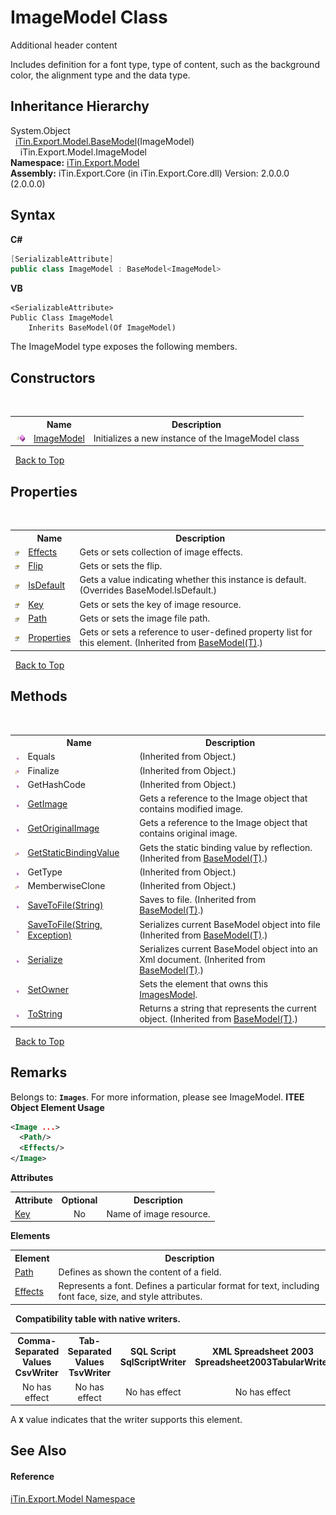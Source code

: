 # ImageModel Class
Additional header content 

Includes definition for a font type, type of content, such as the background color, the alignment type and the data type.


## Inheritance Hierarchy
System.Object<br />&nbsp;&nbsp;<a href="T_iTin_Export_Model_BaseModel_1">iTin.Export.Model.BaseModel</a>(ImageModel)<br />&nbsp;&nbsp;&nbsp;&nbsp;iTin.Export.Model.ImageModel<br />
**Namespace:**&nbsp;<a href="N_iTin_Export_Model">iTin.Export.Model</a><br />**Assembly:**&nbsp;iTin.Export.Core (in iTin.Export.Core.dll) Version: 2.0.0.0 (2.0.0.0)

## Syntax

**C#**<br />
``` C#
[SerializableAttribute]
public class ImageModel : BaseModel<ImageModel>
```

**VB**<br />
``` VB
<SerializableAttribute>
Public Class ImageModel
	Inherits BaseModel(Of ImageModel)
```

The ImageModel type exposes the following members.


## Constructors
&nbsp;<table><tr><th></th><th>Name</th><th>Description</th></tr><tr><td>![Public method](media/pubmethod.gif "Public method")</td><td><a href="M_iTin_Export_Model_ImageModel__ctor">ImageModel</a></td><td>
Initializes a new instance of the ImageModel class</td></tr></table>&nbsp;
<a href="#imagemodel-class">Back to Top</a>

## Properties
&nbsp;<table><tr><th></th><th>Name</th><th>Description</th></tr><tr><td>![Public property](media/pubproperty.gif "Public property")</td><td><a href="P_iTin_Export_Model_ImageModel_Effects">Effects</a></td><td>
Gets or sets collection of image effects.</td></tr><tr><td>![Public property](media/pubproperty.gif "Public property")</td><td><a href="P_iTin_Export_Model_ImageModel_Flip">Flip</a></td><td>
Gets or sets the flip.</td></tr><tr><td>![Public property](media/pubproperty.gif "Public property")</td><td><a href="P_iTin_Export_Model_ImageModel_IsDefault">IsDefault</a></td><td>
Gets a value indicating whether this instance is default.
 (Overrides BaseModel.IsDefault.)</td></tr><tr><td>![Public property](media/pubproperty.gif "Public property")</td><td><a href="P_iTin_Export_Model_ImageModel_Key">Key</a></td><td>
Gets or sets the key of image resource.</td></tr><tr><td>![Public property](media/pubproperty.gif "Public property")</td><td><a href="P_iTin_Export_Model_ImageModel_Path">Path</a></td><td>
Gets or sets the image file path.</td></tr><tr><td>![Public property](media/pubproperty.gif "Public property")</td><td><a href="P_iTin_Export_Model_BaseModel_1_Properties">Properties</a></td><td>
Gets or sets a reference to user-defined property list for this element.
 (Inherited from <a href="T_iTin_Export_Model_BaseModel_1">BaseModel(T)</a>.)</td></tr></table>&nbsp;
<a href="#imagemodel-class">Back to Top</a>

## Methods
&nbsp;<table><tr><th></th><th>Name</th><th>Description</th></tr><tr><td>![Public method](media/pubmethod.gif "Public method")</td><td>Equals</td><td> (Inherited from Object.)</td></tr><tr><td>![Protected method](media/protmethod.gif "Protected method")</td><td>Finalize</td><td> (Inherited from Object.)</td></tr><tr><td>![Public method](media/pubmethod.gif "Public method")</td><td>GetHashCode</td><td> (Inherited from Object.)</td></tr><tr><td>![Public method](media/pubmethod.gif "Public method")</td><td><a href="M_iTin_Export_Model_ImageModel_GetImage">GetImage</a></td><td>
Gets a reference to the Image object that contains modified image.</td></tr><tr><td>![Public method](media/pubmethod.gif "Public method")</td><td><a href="M_iTin_Export_Model_ImageModel_GetOriginalImage">GetOriginalImage</a></td><td>
Gets a reference to the Image object that contains original image.</td></tr><tr><td>![Protected method](media/protmethod.gif "Protected method")</td><td><a href="M_iTin_Export_Model_BaseModel_1_GetStaticBindingValue">GetStaticBindingValue</a></td><td>
Gets the static binding value by reflection.
 (Inherited from <a href="T_iTin_Export_Model_BaseModel_1">BaseModel(T)</a>.)</td></tr><tr><td>![Public method](media/pubmethod.gif "Public method")</td><td>GetType</td><td> (Inherited from Object.)</td></tr><tr><td>![Protected method](media/protmethod.gif "Protected method")</td><td>MemberwiseClone</td><td> (Inherited from Object.)</td></tr><tr><td>![Public method](media/pubmethod.gif "Public method")</td><td><a href="M_iTin_Export_Model_BaseModel_1_SaveToFile">SaveToFile(String)</a></td><td>
Saves to file.
 (Inherited from <a href="T_iTin_Export_Model_BaseModel_1">BaseModel(T)</a>.)</td></tr><tr><td>![Public method](media/pubmethod.gif "Public method")</td><td><a href="M_iTin_Export_Model_BaseModel_1_SaveToFile_1">SaveToFile(String, Exception)</a></td><td>
Serializes current BaseModel object into file
 (Inherited from <a href="T_iTin_Export_Model_BaseModel_1">BaseModel(T)</a>.)</td></tr><tr><td>![Public method](media/pubmethod.gif "Public method")</td><td><a href="M_iTin_Export_Model_BaseModel_1_Serialize">Serialize</a></td><td>
Serializes current BaseModel object into an Xml document.
 (Inherited from <a href="T_iTin_Export_Model_BaseModel_1">BaseModel(T)</a>.)</td></tr><tr><td>![Public method](media/pubmethod.gif "Public method")</td><td><a href="M_iTin_Export_Model_ImageModel_SetOwner">SetOwner</a></td><td>
Sets the element that owns this <a href="T_iTin_Export_Model_ImagesModel">ImagesModel</a>.</td></tr><tr><td>![Public method](media/pubmethod.gif "Public method")</td><td><a href="M_iTin_Export_Model_BaseModel_1_ToString">ToString</a></td><td>
Returns a string that represents the current object.
 (Inherited from <a href="T_iTin_Export_Model_BaseModel_1">BaseModel(T)</a>.)</td></tr></table>&nbsp;
<a href="#imagemodel-class">Back to Top</a>

## Remarks

Belongs to: <strong>`Images`</strong>. For more information, please see ImageModel. 
**ITEE Object Element Usage**<br />
``` XML
<Image ...>
  <Path/>
  <Effects/>
</Image>
```


<strong>Attributes</strong><table><tr><th>Attribute</th><th>Optional</th><th>Description</th></tr><tr><td><a href="P_iTin_Export_Model_ImageModel_Key">Key</a></td><td align="center">No</td><td>Name of image resource.</td></tr></table><strong>Elements</strong>
&nbsp;<table><tr><th>Element</th><th>Description</th></tr><tr><td><a href="P_iTin_Export_Model_ImageModel_Path">Path</a></td><td>Defines as shown the content of a field.</td></tr><tr><td><a href="P_iTin_Export_Model_ImageModel_Effects">Effects</a></td><td>Represents a font. Defines a particular format for text, including font face, size, and style attributes.</td></tr></table>&nbsp;
<strong>Compatibility table with native writers.</strong><table><tr><th>Comma-Separated Values<br />CsvWriter</th><th>Tab-Separated Values<br />TsvWriter</th><th>SQL Script<br />SqlScriptWriter</th><th>XML Spreadsheet 2003<br />Spreadsheet2003TabularWriter</th></tr><tr><td align="center">No has effect</td><td align="center">No has effect</td><td align="center">No has effect</td><td align="center">No has effect</td></tr></table> A <strong>`X`</strong> value indicates that the writer supports this element.


## See Also


#### Reference
<a href="N_iTin_Export_Model">iTin.Export.Model Namespace</a><br />